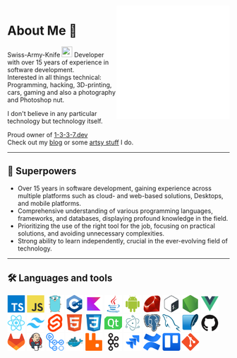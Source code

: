 <img src="assets/avatar.svg" align="right" />

# About Me 🤘

Swiss-Army-Knife <img src="https://user-images.githubusercontent.com/3527662/160848829-0c657859-38b9-4b79-9b05-3dd9c1ed8b44.png" width="24" height="24"> Developer with over 15 years of experience in software development.  
Interested in all things technical: Programming, hacking, 3D-printing, cars, gaming and also a photography and Photoshop nut.  

I don't believe in any particular technology but technology itself.

Proud owner of [1-3-3-7.dev](https://1-3-3-7.dev)  
Check out my [blog](https://behind.flatspot.pictures) or some [artsy stuff](https://www.flatspot.pictures) I do.

---

## 💪 Superpowers

- Over 15 years in software development, gaining experience across multiple platforms such as cloud- and web-based solutions, Desktops, and mobile platforms.
- Comprehensive understanding of various programming languages, frameworks, and databases, displaying profound knowledge in the field.
- Prioritizing the use of the right tool for the job, focusing on practical solutions, and avoiding unnecessary complexities.
- Strong ability to learn independently, crucial in the ever-evolving field of technology.

---

## 🛠️ Languages and tools

<p>
<img src="https://raw.githubusercontent.com/devicons/devicon/master/icons/typescript/typescript-original.svg" title="TypeScript" alt="TypeScript" width="40" height="40"/>
<img src="https://raw.githubusercontent.com/devicons/devicon/master/icons/javascript/javascript-original.svg" title="JavaScript" alt="JavaScript" width="40" height="40"/>
<img src="https://raw.githubusercontent.com/devicons/devicon/master/icons/go/go-original.svg" title="Go" alt="Go" width="40" height="40"/>
<img src="https://raw.githubusercontent.com/devicons/devicon/master/icons/cplusplus/cplusplus-original.svg" title="CPP" alt="C++" width="40" height="40"/>  
<img src="https://raw.githubusercontent.com/devicons/devicon/master/icons/kotlin/kotlin-original.svg" title="Kotlin" alt="Kotlin" width="40" height="40"/>
<img src="https://raw.githubusercontent.com/devicons/devicon/master/icons/java/java-original.svg" title="Java" alt="Java" width="40" height="40"/>
<img src="https://raw.githubusercontent.com/devicons/devicon/master/icons/android/android-original.svg" title="Android" alt="Android" width="40" height="40"/>
<img src="https://raw.githubusercontent.com/devicons/devicon/master/icons/ruby/ruby-original.svg" title="Ruby" alt="Ruby" width="40" height="40"/>
<img src="https://raw.githubusercontent.com/devicons/devicon/master/icons/bash/bash-original.svg" title="Bash" alt="Bash" width="40" height="40"/>
<img src="https://raw.githubusercontent.com/devicons/devicon/master/icons/nodejs/nodejs-original.svg" title="NodeJS" alt="NodeJS" width="40" height="40"/>
<img src="https://raw.githubusercontent.com/devicons/devicon/master/icons/vuejs/vuejs-original.svg" title="VueJS" alt="VueJS" width="40" height="40"/>
<img src="https://raw.githubusercontent.com/devicons/devicon/master/icons/react/react-original.svg" title="ReactJS" alt="ReactJS" width="40" height="40"/>
<img src="https://raw.githubusercontent.com/devicons/devicon/master/icons/tailwindcss/tailwindcss-original.svg" title="TailwindCSS" alt="TailwindCSS" width="40" height="40"/>
<img src="https://raw.githubusercontent.com/devicons/devicon/master/icons/svelte/svelte-original.svg" title="Svelte" alt="Svelte" width="40" height="40"/>
<img src="https://raw.githubusercontent.com/devicons/devicon/master/icons/html5/html5-original.svg" title="HTML5" alt="HTML5" width="40" height="40"/>
<img src="https://raw.githubusercontent.com/devicons/devicon/master/icons/css3/css3-original.svg" title="CSS3" alt="CSS3" width="40" height="40"/>
<img src="https://raw.githubusercontent.com/devicons/devicon/master/icons/qt/qt-original.svg" title="QT" alt="QT" width="40" height="40"/>
<img src="https://raw.githubusercontent.com/devicons/devicon/master/icons/electron/electron-original.svg" title="Electron" alt="Electron" width="40" height="40"/>
<img src="https://raw.githubusercontent.com/devicons/devicon/master/icons/postgresql/postgresql-original.svg" title="PostgresSQL" alt="PostgresSQL" width="40" height="40"/>
<img src="https://raw.githubusercontent.com/devicons/devicon/master/icons/mysql/mysql-original.svg" title="MySQL" alt="MySQL" width="40" height="40"/>
<img src="https://raw.githubusercontent.com/devicons/devicon/master/icons/sqlite/sqlite-original.svg" title="SQLite" alt="SQLite" width="40" height="40"/>
<img src="https://raw.githubusercontent.com/devicons/devicon/master/icons/github/github-original.svg" title="GitHub" alt="GitHub" width="40" height="40"/>
<img src="https://raw.githubusercontent.com/devicons/devicon/master/icons/gitlab/gitlab-original.svg" title="GitLab" alt="GitLab" width="40" height="40"/>
<img src="https://raw.githubusercontent.com/devicons/devicon/master/icons/jenkins/jenkins-original.svg" title="Jenkins" alt="Jenkins" width="40" height="40"/>
<img src="https://raw.githubusercontent.com/devicons/devicon/master/icons/githubactions/githubactions-original.svg" title="GitHub Actions" alt="GitHub Actions" width="40" height="40"/>
<img src="https://raw.githubusercontent.com/devicons/devicon/master/icons/docker/docker-original.svg" title="Docker" alt="Docker" width="40" height="40"/>
<img src="https://raw.githubusercontent.com/devicons/devicon/master/icons/rabbitmq/rabbitmq-original.svg" title="RabbitMQ" alt="RabbitMQ" width="40" height="40"/>
<img src="https://raw.githubusercontent.com/devicons/devicon/master/icons/apachekafka/apachekafka-original.svg" title="Apache Kafka" alt="Apache Kafka" width="40" height="40"/>
<img src="https://raw.githubusercontent.com/devicons/devicon/master/icons/jira/jira-original.svg" title="Jira" alt="Jira" width="40" height="40"/>
<img src="https://raw.githubusercontent.com/devicons/devicon/master/icons/confluence/confluence-original.svg" title="Confluence" alt="Confluence" width="40" height="40"/>
<img src="https://raw.githubusercontent.com/devicons/devicon/master/icons/trello/trello-original.svg" title="Trello" alt="Trello" width="40" height="40"/>
<img src="https://raw.githubusercontent.com/devicons/devicon/master/icons/git/git-original.svg" title="Git" alt="Git" width="40" height="40"/>
</p>
